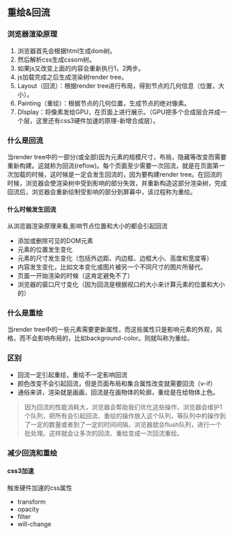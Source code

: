 ## 重绘&回流

### 浏览器渲染原理
1. 浏览器首先会根据html生成dom树。
2. 然后解析css生成cssom树。
3. 如果js又改变上面的内容会重新执行1，2两步。
4. js加载完成之后生成渲染树render tree。
5. Layout（回流）：根据render tree进行布局，得到节点的几何信息（位置，大小）。
6. Painting（重绘）：根据节点的几何位置，生成节点的绝对像素。
7. DIsplay：将像素发给GPU，在页面上进行展示。（GPU把多个合成层合并成一个层，这里还有css3硬件加速的原理-新增合成层）。

### 什么是回流

当render tree中的一部分(或全部)因为元素的规模尺寸，布局，隐藏等改变而需要重新构建。这就称为回流(reflow)。每个页面至少需要一次回流，就是在页面第一次加载的时候，这时候是一定会发生回流的，因为要构建render tree。在回流的时候，浏览器会使渲染树中受到影响的部分失效，并重新构造这部分渲染树，完成回流后，浏览器会重新绘制受影响的部分到屏幕中，该过程称为重绘。
#### 什么时候发生回流
从浏览器渲染原理来看,影响节点位置和大小的都会引起回流
- 添加或删除可见的DOM元素
- 元素的位置发生变化
- 元素的尺寸发生变化（包括外边距、内边框、边框大小、高度和宽度等）
- 内容发生变化，比如文本变化或图片被另一个不同尺寸的图片所替代。
- 页面一开始渲染的时候（这肯定避免不了）
- 浏览器的窗口尺寸变化（因为回流是根据视口的大小来计算元素的位置和大小的）

### 什么是重绘

当render tree中的一些元素需要更新属性，而这些属性只是影响元素的外观，风格，而不会影响布局的，比如background-color。则就叫称为重绘。

### 区别
- 回流一定引起重绘，重绘不一定影响回流
- 颜色改变不会引起回流，但是页面布局和集合属性改变就需要回流（v-if）
- 通俗来讲，渲染就是画画，回流是在画物体的轮廓，重绘是在给物体上色。

> 因为回流的性能消耗大，浏览器会帮助我们优化这些操作，浏览器会维护1个队列，把所有会引起回流、重绘的操作放入这个队列，等队列中的操作到了一定的数量或者到了一定的时间间隔，浏览器就会flush队列，进行一个批处理。这样就会让多次的回流、重绘变成一次回流重绘。

### 减少回流和重绘
#### css3加速
触发硬件加速的css属性
- transform
- opacity
- filter
- will-change

